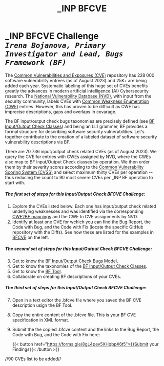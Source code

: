 ﻿---
weight: 1
title: "_INP BFCVE"
---
# \_INP BFCVE Challenge <br/>_`Irena Bojanova, Primary Investigator and Lead, Bugs Framework (BF)`_

The [Common Vulnerabilities and Exposures (CVE)](https://www.cve.org/) repository has 228 000 software vulnerability entrees (as of August 2023) and 25K+ are being added each year. Systematic labeling of this huge set of CVEs benefits greatly the  advances in modern artificial intelligence (AI) Cybersecurity research. The [National Vulnerability Database (NVD)](https://nvd.nist.gov/), with input from the security community, labels CVEs with [Common Weakness Enumeration (CWE)](https://cwe.mitre.org/) entries. However, this has proven to be difficult as CWE has imprecise descriptions, gaps and overlaps in covarage.

The BF input/output check bugs taxonomies are precisely defined (see [BF Input/Output Check Classes](/BF/info/bf-classes/_inp/)) and being an LL1 grammer, BF provides a formal structure for describing software security vulnerabilities. Let's together  contribute to the creation of a labeled dataset of software security vulnerability descriptions via BF. 

There are 70 736 input/output check related CVEs (as of August 2023). We query the CVE for entries with CWEs assigned by NVD, where the CWEs also map to BF Input/Output Check classes by operation. We then order them by their severity scores according to the [Common Vulnerability Scoring System (CVSS)](https://www.first.org/cvss/) and select maximum thirty CVEs per operation -- thus reducing the count to 90 most severe CVEs per _INP BF operation to start with. 

##### The first set of steps for this _Input/Output Check BFCVE Challenge_:

1. Explore the CVEs listed below. Each one has input/output check related underlying weaknesses and was identified via the corresponding [CWE2BF mappings](/BF/info/bf-classes/_inp/cwe2bf/) and the CWE to CVE assignments by NVD.
2. Identify at least one CVE for wchich you can find the Bug Report, the Code with Bug, and the Code with Fix (locate the specific GitHub repository with the Diffs). See how these are listed for the examples in [BFCVE](/BF/info/bfcve/) on the left. 

##### The second set of steps for this _Input/Output Check BFCVE Challenge_:

3. Get to know the [BF Input/Output Check Bugs Model](/BF/info/bf-classes/_inp/model/).
4. Get to know the taxonomies of the [BF Input/Output Check Classes](/BF/info/bf-classes/_inp/).
5. Get to know the [BF Tool](/BF/info/tools/bf-tool).
6. Collaborate on creating BF descriptions of your CVEs.

##### The third set of steps for this _Input/Output Check BFCVE Challenge_:
7. Open in a text editor the .bfcve file where you saved the BF CVE description usign the BF Tool. 
8. Copy the entire content of the .bfcve file. This is your BF CVE specification in XML format.
9. Submit the the copied .bfcve content and the links to the Bug Report, the Code with Bug, and the Code with Fix here: 

    {{< button href="https://forms.gle/8gL4pev5XHqbpX6t5">}}Submit your Findings{{< /button >}}


//90 CVEs list to be added//